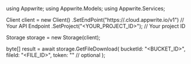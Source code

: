 using Appwrite;
using Appwrite.Models;
using Appwrite.Services;

Client client = new Client()
    .SetEndPoint("https://<REGION>.cloud.appwrite.io/v1") // Your API Endpoint
    .SetProject("<YOUR_PROJECT_ID>"); // Your project ID

Storage storage = new Storage(client);

byte[] result = await storage.GetFileDownload(
    bucketId: "<BUCKET_ID>",
    fileId: "<FILE_ID>",
    token: "<TOKEN>" // optional
);